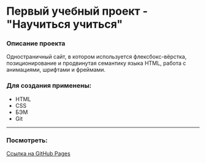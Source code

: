 # Первый учебный проект - "Научиться учиться"

### Описание проекта
Одностраничный сайт, в котором используется флексбокс-вёрстка, позиционирование и продвинутая семантику языка HTML, работа с анимациями, шрифтами и фреймами.

### Для создания применены:
- HTML
- CSS
- БЭМ
- Git
___
### Посмотреть:

[Ссылка на GitHub Pages](https://anilyukina.github.io/bitcoin/)
